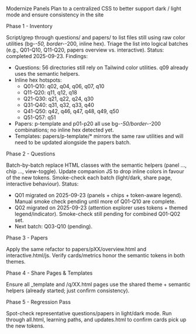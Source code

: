 ﻿Modernize Panels Plan to a centralized CSS to better support dark / light mode and ensure consistency in the site

Phase 1 - Inventory

Script/grep through questions/ and papers/ to list files still using raw color utilities (bg-*-50, border-*-200, inline hex).
Triage the list into logical batches (e.g., Q01-Q10, Q11-Q20, papers overview vs. interactive).
Status: completed 2025-09-23.
Findings:
- Questions: 56 directories still rely on Tailwind color utilities. q09 already uses the semantic helpers.
- Inline hex hotspots:
  - Q01-Q10: q02, q04, q06, q07, q10
  - Q11-Q20: q11, q12, q18
  - Q21-Q30: q21, q22, q24, q30
  - Q31-Q40: q31, q32, q33, q40
  - Q41-Q50: q42, q46, q47, q48, q49, q50
  - Q51-Q57: q51
- Papers: p-template and p01-p20 all use bg-*-50/border-*-200 combinations; no inline hex detected yet.
- Templates: papers/p-template/* mirrors the same raw utilities and will need to be updated alongside the papers batch.

Phase 2 - Questions

Batch-by-batch replace HTML classes with the semantic helpers (panel ..., chip ..., view-toggle).
Update companion JS to drop inline colors in favour of the new tokens.
Smoke-check each batch (light/dark, share page, interactive behaviour).
Status:
- Q01 migrated on 2025-09-23 (panels + chips + token-aware legend). Manual smoke check pending until more of Q01-Q10 are complete.
- Q02 migrated on 2025-09-23 (attention explorer uses tokens + themed legend/indicator). Smoke-check still pending for combined Q01-Q02 set.
- Next batch: Q03-Q10 (pending).

Phase 3 - Papers

Apply the same refactor to papers/pXX/overview.html and interactive.html/js.
Verify cards/metrics honor the semantic tokens in both themes.

Phase 4 - Share Pages & Templates

Ensure all _template and /q/XX.html pages use the shared theme + semantic helpers (already started; just confirm consistency).

Phase 5 - Regression Pass

Spot-check representative questions/papers in light/dark mode.
Run through all.html, learning paths, and updates.html to confirm cards pick up the new tokens.
